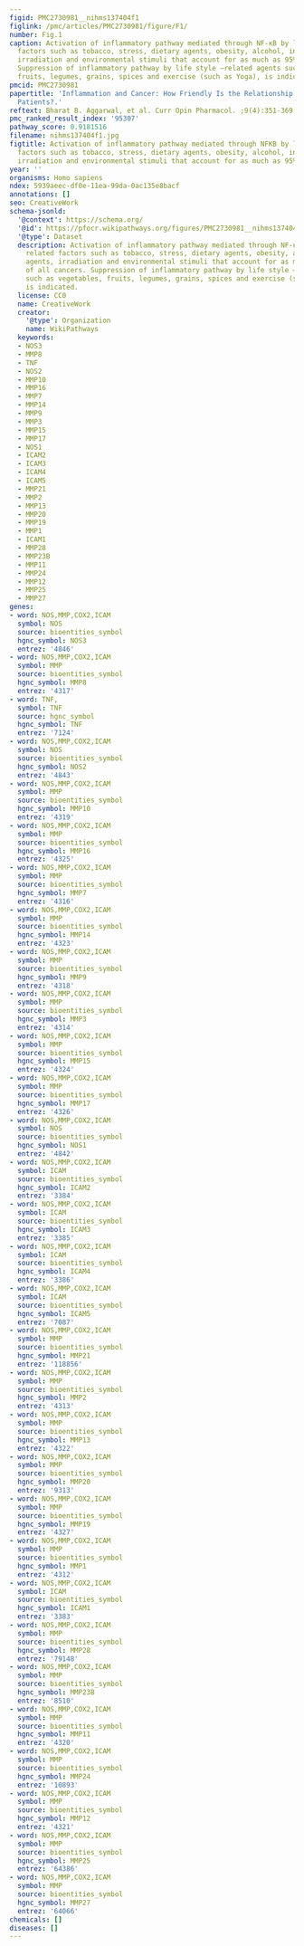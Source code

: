 ```yaml
---
figid: PMC2730981__nihms137404f1
figlink: /pmc/articles/PMC2730981/figure/F1/
number: Fig.1
caption: Activation of inflammatory pathway mediated through NF-κB by life-style related
  factors such as tobacco, stress, dietary agents, obesity, alcohol, infectious agents,
  irradiation and environmental stimuli that account for as much as 95% of all cancers.
  Suppression of inflammatory pathway by life style –related agents such as vegetables,
  fruits, legumes, grains, spices and exercise (such as Yoga), is indicated.
pmcid: PMC2730981
papertitle: 'Inflammation and Cancer: How Friendly Is the Relationship For Cancer
  Patients?.'
reftext: Bharat B. Aggarwal, et al. Curr Opin Pharmacol. ;9(4):351-369.
pmc_ranked_result_index: '95307'
pathway_score: 0.9181516
filename: nihms137404f1.jpg
figtitle: Activation of inflammatory pathway mediated through NFKB by life-style related
  factors such as tobacco, stress, dietary agents, obesity, alcohol, infectious agents,
  irradiation and environmental stimuli that account for as much as 95% of all cancers
year: ''
organisms: Homo sapiens
ndex: 5939aeec-df0e-11ea-99da-0ac135e8bacf
annotations: []
seo: CreativeWork
schema-jsonld:
  '@context': https://schema.org/
  '@id': https://pfocr.wikipathways.org/figures/PMC2730981__nihms137404f1.html
  '@type': Dataset
  description: Activation of inflammatory pathway mediated through NF-κB by life-style
    related factors such as tobacco, stress, dietary agents, obesity, alcohol, infectious
    agents, irradiation and environmental stimuli that account for as much as 95%
    of all cancers. Suppression of inflammatory pathway by life style –related agents
    such as vegetables, fruits, legumes, grains, spices and exercise (such as Yoga),
    is indicated.
  license: CC0
  name: CreativeWork
  creator:
    '@type': Organization
    name: WikiPathways
  keywords:
  - NOS3
  - MMP8
  - TNF
  - NOS2
  - MMP10
  - MMP16
  - MMP7
  - MMP14
  - MMP9
  - MMP3
  - MMP15
  - MMP17
  - NOS1
  - ICAM2
  - ICAM3
  - ICAM4
  - ICAM5
  - MMP21
  - MMP2
  - MMP13
  - MMP20
  - MMP19
  - MMP1
  - ICAM1
  - MMP28
  - MMP23B
  - MMP11
  - MMP24
  - MMP12
  - MMP25
  - MMP27
genes:
- word: NOS,MMP,COX2,ICAM
  symbol: NOS
  source: bioentities_symbol
  hgnc_symbol: NOS3
  entrez: '4846'
- word: NOS,MMP,COX2,ICAM
  symbol: MMP
  source: bioentities_symbol
  hgnc_symbol: MMP8
  entrez: '4317'
- word: TNF,
  symbol: TNF
  source: hgnc_symbol
  hgnc_symbol: TNF
  entrez: '7124'
- word: NOS,MMP,COX2,ICAM
  symbol: NOS
  source: bioentities_symbol
  hgnc_symbol: NOS2
  entrez: '4843'
- word: NOS,MMP,COX2,ICAM
  symbol: MMP
  source: bioentities_symbol
  hgnc_symbol: MMP10
  entrez: '4319'
- word: NOS,MMP,COX2,ICAM
  symbol: MMP
  source: bioentities_symbol
  hgnc_symbol: MMP16
  entrez: '4325'
- word: NOS,MMP,COX2,ICAM
  symbol: MMP
  source: bioentities_symbol
  hgnc_symbol: MMP7
  entrez: '4316'
- word: NOS,MMP,COX2,ICAM
  symbol: MMP
  source: bioentities_symbol
  hgnc_symbol: MMP14
  entrez: '4323'
- word: NOS,MMP,COX2,ICAM
  symbol: MMP
  source: bioentities_symbol
  hgnc_symbol: MMP9
  entrez: '4318'
- word: NOS,MMP,COX2,ICAM
  symbol: MMP
  source: bioentities_symbol
  hgnc_symbol: MMP3
  entrez: '4314'
- word: NOS,MMP,COX2,ICAM
  symbol: MMP
  source: bioentities_symbol
  hgnc_symbol: MMP15
  entrez: '4324'
- word: NOS,MMP,COX2,ICAM
  symbol: MMP
  source: bioentities_symbol
  hgnc_symbol: MMP17
  entrez: '4326'
- word: NOS,MMP,COX2,ICAM
  symbol: NOS
  source: bioentities_symbol
  hgnc_symbol: NOS1
  entrez: '4842'
- word: NOS,MMP,COX2,ICAM
  symbol: ICAM
  source: bioentities_symbol
  hgnc_symbol: ICAM2
  entrez: '3384'
- word: NOS,MMP,COX2,ICAM
  symbol: ICAM
  source: bioentities_symbol
  hgnc_symbol: ICAM3
  entrez: '3385'
- word: NOS,MMP,COX2,ICAM
  symbol: ICAM
  source: bioentities_symbol
  hgnc_symbol: ICAM4
  entrez: '3386'
- word: NOS,MMP,COX2,ICAM
  symbol: ICAM
  source: bioentities_symbol
  hgnc_symbol: ICAM5
  entrez: '7087'
- word: NOS,MMP,COX2,ICAM
  symbol: MMP
  source: bioentities_symbol
  hgnc_symbol: MMP21
  entrez: '118856'
- word: NOS,MMP,COX2,ICAM
  symbol: MMP
  source: bioentities_symbol
  hgnc_symbol: MMP2
  entrez: '4313'
- word: NOS,MMP,COX2,ICAM
  symbol: MMP
  source: bioentities_symbol
  hgnc_symbol: MMP13
  entrez: '4322'
- word: NOS,MMP,COX2,ICAM
  symbol: MMP
  source: bioentities_symbol
  hgnc_symbol: MMP20
  entrez: '9313'
- word: NOS,MMP,COX2,ICAM
  symbol: MMP
  source: bioentities_symbol
  hgnc_symbol: MMP19
  entrez: '4327'
- word: NOS,MMP,COX2,ICAM
  symbol: MMP
  source: bioentities_symbol
  hgnc_symbol: MMP1
  entrez: '4312'
- word: NOS,MMP,COX2,ICAM
  symbol: ICAM
  source: bioentities_symbol
  hgnc_symbol: ICAM1
  entrez: '3383'
- word: NOS,MMP,COX2,ICAM
  symbol: MMP
  source: bioentities_symbol
  hgnc_symbol: MMP28
  entrez: '79148'
- word: NOS,MMP,COX2,ICAM
  symbol: MMP
  source: bioentities_symbol
  hgnc_symbol: MMP23B
  entrez: '8510'
- word: NOS,MMP,COX2,ICAM
  symbol: MMP
  source: bioentities_symbol
  hgnc_symbol: MMP11
  entrez: '4320'
- word: NOS,MMP,COX2,ICAM
  symbol: MMP
  source: bioentities_symbol
  hgnc_symbol: MMP24
  entrez: '10893'
- word: NOS,MMP,COX2,ICAM
  symbol: MMP
  source: bioentities_symbol
  hgnc_symbol: MMP12
  entrez: '4321'
- word: NOS,MMP,COX2,ICAM
  symbol: MMP
  source: bioentities_symbol
  hgnc_symbol: MMP25
  entrez: '64386'
- word: NOS,MMP,COX2,ICAM
  symbol: MMP
  source: bioentities_symbol
  hgnc_symbol: MMP27
  entrez: '64066'
chemicals: []
diseases: []
---
```

